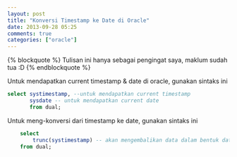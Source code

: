 ```yaml
---
layout: post
title: "Konversi Timestamp ke Date di Oracle"
date: 2013-09-28 05:25
comments: true
categories: ["oracle"]
---
```


{% blockquote %}
Tulisan ini hanya sebagai pengingat saya, maklum sudah tua :D
{% endblockquote %}

Untuk mendapatkan current timestamp & date di oracle, gunakan sintaks ini

```sql
select systimestamp, --untuk mendapatkan current timestamp
	   sysdate -- untuk mendapatkan current date
	   from dual;
```

Untuk meng-konversi dari timestamp ke date, gunakan sintaks ini

```sql
	select
		trunc(systimestamp) -- akan mengembalikan data dalam bentuk date
	from dual;
```


